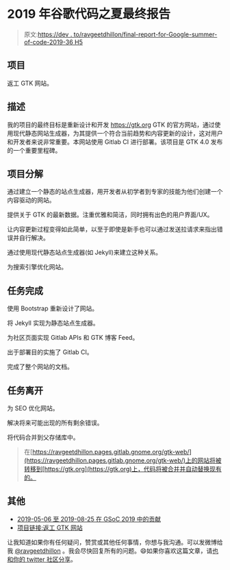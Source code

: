 # 2019 年谷歌代码之夏最终报告

> 原文:[https://dev . to/ravgeetdhillon/final-report-for-Google-summer-of-code-2019-36 H5](https://dev.to/ravgeetdhillon/final-report-for-google-summer-of-code-2019-36h5)

## [](#project)项目

返工 GTK 网站。

## [](#description)描述

我的项目的最终目标是重新设计和开发 https://gtk.org GTK 的官方网站，通过使用现代静态网站生成器，为其提供一个符合当前趋势和内容更新的设计，这对用户和开发者来说非常重要。本网站使用 Gitlab CI 进行部署。该项目是 GTK 4.0 发布的一个重要里程碑。

## [](#project-breakdown)项目分解

通过建立一个静态的站点生成器，用开发者从初学者到专家的技能为他们创建一个内容驱动的网站。

提供关于 GTK 的最新数据。注重优雅和简洁，同时拥有出色的用户界面/UX。

让内容更新过程变得如此简单，以至于即使是新手也可以通过发送拉请求来指出错误并自行解决。

通过使用现代静态站点生成器(如 Jekyll)来建立这种关系。

为搜索引擎优化网站。

## [](#tasks-completed)任务完成

使用 Bootstrap 重新设计了网站。

将 Jekyll 实现为静态站点生成器。

为社区页面实现 Gitlab APIs 和 GTK 博客 Feed。

出于部署目的实施了 Gitlab CI。

完成了整个网站的文档。

## [](#tasks-left)任务离开

为 SEO 优化网站。

解决将来可能出现的所有剩余错误。

将代码合并到父存储库中。

> 在[https://ravgeetdhillon.pages.gitlab.gnome.org/gtk-web/](https://ravgeetdhillon.pages.gitlab.gnome.org/gtk-web/)上的网站将被转移到[https://gtk.org](https://gtk.org)上，代码将被合并并自动替换现有的。

## [](#others)其他

*   [2019-05-06 至 2019-08-25 在 GSoC 2019 中的贡献](https://github.com/ravgeetdhillon/gtk-web/commits/master?author=ravgeetdhillon&since=2019-05-06&until=2019-08-25)
*   [项目链接:返工 GTK 网站](https://summerofcode.withgoogle.com/projects/#6195706342146048)

让我知道如果你有任何疑问，赞赏或其他任何事情，你想与我沟通。可以发微博给我 [@ravgeetdhillon](https://twitter.com/intent/tweet?screen_name=ravgeetdhillon&original_referer=https://www.ravgeet.dev/blog/final-report-gsoc-2019/&ref_src=twsrc%5Etfw) 。我会尽快回复所有的问题。😄如果你喜欢这篇文章，请[也和你的 twitter 社区分享](https://twitter.com/intent/tweet?text=Check%20out%20this%20amazing%20blog%20post%20by%20Ravgeet%20Dhillon%20sharing%20his%20thoughts%20on%20Final%20Report%20for%20Google%20Summer%20of%20Code%202019&screen_name=ravgeetdhillon&original_referer=https://www.ravgeet.dev/blog/final-report-gsoc-2019/&ref_src=twsrc%5Etfw)。
